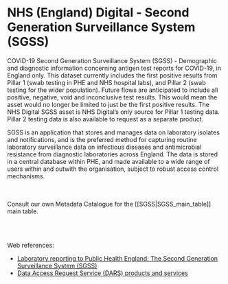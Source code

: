 # NHS (England) Digital - Second Generation Surveillance System (SGSS)

COVID-19 Second Generation Surveillance System (SGSS) - Demographic and diagnostic information concerning antigen test reports for COVID-19, in England only. This dataset currently includes the first positive results from Pillar 1 (swab testing in PHE and NHS hospital labs), and Pillar 2 (swab testing for the wider population). Future flows are anticipated to include all positive, negative, void and inconclusive test results. This would mean the asset would no longer be limited to just be the first positive results. The NHS Digital SGSS asset is NHS Digital’s only source for Pillar 1 testing data. Pillar 2 testing data is also available to request as a separate product.

SGSS is an application that stores and manages data on laboratory isolates and notifications, and is the preferred method for capturing routine laboratory surveillance data on infectious diseases and antimicrobial resistance from diagnostic laboratories across England. The data is stored in a central database within PHE, and made available to a wide range of users within and outwith the organisation, subject to robust access control mechanisms.

<br></br>
Consult our own Metadata Catalogue for the [[SGSS|SGSS_main_table]] main table.

<br></br>

Web references:

  *  [Laboratory reporting to Public Health England: The Second Generation Surveillance System (SGSS)](https://assets.publishing.service.gov.uk/government/uploads/system/uploads/attachment_data/file/926838/PHE_Laboratory_reporting_guidelines_October-2020-v3.pdf) 
  *  [Data Access Request Service (DARS) products and services](https://digital.nhs.uk/services/data-access-request-service-dars/dars-products-and-services)